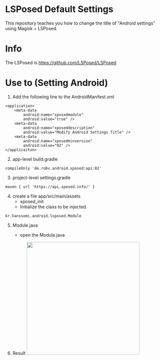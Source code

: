 # LSPosed Default Settings
This repository teaches you how to change the title of "Android settings" using Magisk + LSPosed.

# Info
The LSPosed is https://github.com/LSPosed/LSPosed

# Use to (Setting Android)
1. Add the following line to the AndroidManifest.xml

```
<application>
    <meta-data
        android:name="xposedmodule"
        android:value="true" />
    <meta-data
        android:name="xposeddescription"
        android:value="Modify Android Settings Title" />
    <meta-data
        android:name="xposedminversion"
        android:value="82" />
</applicaiton>
```

2. app-level build.gradle
```
compileOnly 'de.robv.android.xposed:api:82'
```

3. project-level settings.gradle
```
maven { url 'https://api.xposed.info/' }
```

4. create a file app/src/main/assets
    - xposed_init
    - Initialize the class to be injected.
```
kr.hanssomi.android.lsposed.Module
```

5. Module.java
    - open the Module.java
  
6. Result
    <img src="https://github.com/hanssomi/LSPosed/assets/37549658/407c2522-2c54-4668-bb38-6417b7e88a62" width="360" />


   
